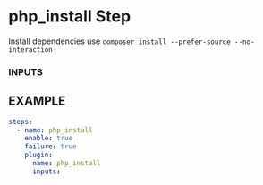 
# php_install Step
Install dependencies use `composer install --prefer-source --no-interaction`

### INPUTS

## EXAMPLE 

```yml
steps:
  - name: php_install
    enable: true
    failure: true
    plugin:
      name: php_install
      inputs:
```
